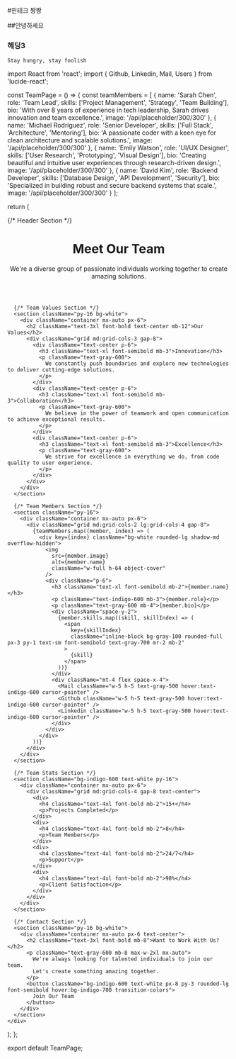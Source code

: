 #핀테크 짱짱

##안녕하세요

### 헤딩3

```
Stay hungry, stay foolish
```

import React from 'react';
import { Github, Linkedin, Mail, Users } from 'lucide-react';

const TeamPage = () => {
  const teamMembers = [
    {
      name: 'Sarah Chen',
      role: 'Team Lead',
      skills: ['Project Management', 'Strategy', 'Team Building'],
      bio: 'With over 8 years of experience in tech leadership, Sarah drives innovation and team excellence.',
      image: '/api/placeholder/300/300'
    },
    {
      name: 'Michael Rodriguez',
      role: 'Senior Developer',
      skills: ['Full Stack', 'Architecture', 'Mentoring'],
      bio: 'A passionate coder with a keen eye for clean architecture and scalable solutions.',
      image: '/api/placeholder/300/300'
    },
    {
      name: 'Emily Watson',
      role: 'UI/UX Designer',
      skills: ['User Research', 'Prototyping', 'Visual Design'],
      bio: 'Creating beautiful and intuitive user experiences through research-driven design.',
      image: '/api/placeholder/300/300'
    },
    {
      name: 'David Kim',
      role: 'Backend Developer',
      skills: ['Database Design', 'API Development', 'Security'],
      bio: 'Specialized in building robust and secure backend systems that scale.',
      image: '/api/placeholder/300/300'
    }
  ];

  return (
    <div className="min-h-screen bg-gray-50">
      {/* Header Section */}
      <header className="bg-indigo-600 text-white py-20">
        <div className="container mx-auto px-6 text-center">
          <Users className="w-16 h-16 mx-auto mb-6" />
          <h1 className="text-4xl font-bold mb-4">Meet Our Team</h1>
          <p className="text-xl max-w-2xl mx-auto">
            We're a diverse group of passionate individuals working together to create amazing solutions.
          </p>
        </div>
      </header>

      {/* Team Values Section */}
      <section className="py-16 bg-white">
        <div className="container mx-auto px-6">
          <h2 className="text-3xl font-bold text-center mb-12">Our Values</h2>
          <div className="grid md:grid-cols-3 gap-8">
            <div className="text-center p-6">
              <h3 className="text-xl font-semibold mb-3">Innovation</h3>
              <p className="text-gray-600">
                We constantly push boundaries and explore new technologies to deliver cutting-edge solutions.
              </p>
            </div>
            <div className="text-center p-6">
              <h3 className="text-xl font-semibold mb-3">Collaboration</h3>
              <p className="text-gray-600">
                We believe in the power of teamwork and open communication to achieve exceptional results.
              </p>
            </div>
            <div className="text-center p-6">
              <h3 className="text-xl font-semibold mb-3">Excellence</h3>
              <p className="text-gray-600">
                We strive for excellence in everything we do, from code quality to user experience.
              </p>
            </div>
          </div>
        </div>
      </section>

      {/* Team Members Section */}
      <section className="py-16">
        <div className="container mx-auto px-6">
          <div className="grid md:grid-cols-2 lg:grid-cols-4 gap-8">
            {teamMembers.map((member, index) => (
              <div key={index} className="bg-white rounded-lg shadow-md overflow-hidden">
                <img
                  src={member.image}
                  alt={member.name}
                  className="w-full h-64 object-cover"
                />
                <div className="p-6">
                  <h3 className="text-xl font-semibold mb-2">{member.name}</h3>
                  <p className="text-indigo-600 mb-3">{member.role}</p>
                  <p className="text-gray-600 mb-4">{member.bio}</p>
                  <div className="space-y-2">
                    {member.skills.map((skill, skillIndex) => (
                      <span
                        key={skillIndex}
                        className="inline-block bg-gray-100 rounded-full px-3 py-1 text-sm font-semibold text-gray-700 mr-2 mb-2"
                      >
                        {skill}
                      </span>
                    ))}
                  </div>
                  <div className="mt-4 flex space-x-4">
                    <Mail className="w-5 h-5 text-gray-500 hover:text-indigo-600 cursor-pointer" />
                    <Github className="w-5 h-5 text-gray-500 hover:text-indigo-600 cursor-pointer" />
                    <Linkedin className="w-5 h-5 text-gray-500 hover:text-indigo-600 cursor-pointer" />
                  </div>
                </div>
              </div>
            ))}
          </div>
        </div>
      </section>

      {/* Team Stats Section */}
      <section className="bg-indigo-600 text-white py-16">
        <div className="container mx-auto px-6">
          <div className="grid md:grid-cols-4 gap-8 text-center">
            <div>
              <h4 className="text-4xl font-bold mb-2">15+</h4>
              <p>Projects Completed</p>
            </div>
            <div>
              <h4 className="text-4xl font-bold mb-2">8</h4>
              <p>Team Members</p>
            </div>
            <div>
              <h4 className="text-4xl font-bold mb-2">24/7</h4>
              <p>Support</p>
            </div>
            <div>
              <h4 className="text-4xl font-bold mb-2">98%</h4>
              <p>Client Satisfaction</p>
            </div>
          </div>
        </div>
      </section>

      {/* Contact Section */}
      <section className="py-16 bg-white">
        <div className="container mx-auto px-6 text-center">
          <h2 className="text-3xl font-bold mb-8">Want to Work With Us?</h2>
          <p className="text-gray-600 mb-8 max-w-2xl mx-auto">
            We're always looking for talented individuals to join our team. 
            Let's create something amazing together.
          </p>
          <button className="bg-indigo-600 text-white px-8 py-3 rounded-lg font-semibold hover:bg-indigo-700 transition-colors">
            Join Our Team
          </button>
        </div>
      </section>
    </div>
  );
};

export default TeamPage;
